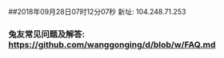 ##2018年09月28日07时12分07秒 新址: 104.248.71.253
### 兔友常见问题及解答: https://github.com/wanggonging/d/blob/w/FAQ.md
